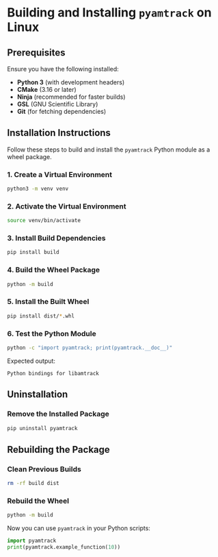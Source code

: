 # Building and Installing `pyamtrack` on Linux

## **Prerequisites**
Ensure you have the following installed:
- **Python 3** (with development headers)
- **CMake** (3.16 or later)
- **Ninja** (recommended for faster builds)
- **GSL** (GNU Scientific Library)
- **Git** (for fetching dependencies)

## **Installation Instructions**

Follow these steps to build and install the `pyamtrack` Python module as a wheel package.

### **1. Create a Virtual Environment**
```sh
python3 -m venv venv
```

### **2. Activate the Virtual Environment**
```sh
source venv/bin/activate
```

### **3. Install Build Dependencies**
```sh
pip install build
```

### **4. Build the Wheel Package**
```sh
python -m build
```

### **5. Install the Built Wheel**
```sh
pip install dist/*.whl
```

### **6. Test the Python Module**
```sh
python -c "import pyamtrack; print(pyamtrack.__doc__)"
```

Expected output:
```
Python bindings for libamtrack
```

## **Uninstallation**
### **Remove the Installed Package**
```sh
pip uninstall pyamtrack
```

## **Rebuilding the Package**
### **Clean Previous Builds**
```sh
rm -rf build dist
```

### **Rebuild the Wheel**
```sh
python -m build
```

Now you can use `pyamtrack` in your Python scripts:
```python
import pyamtrack
print(pyamtrack.example_function(10))
```

